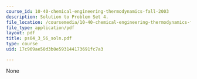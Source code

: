 ```yaml
---
course_id: 10-40-chemical-engineering-thermodynamics-fall-2003
description: Solution to Problem Set 4.
file_location: /coursemedia/10-40-chemical-engineering-thermodynamics-fall-2003/17c969ae50d3b0e593144173691fc7a3_ps04_3_56_soln.pdf
file_type: application/pdf
layout: pdf
title: ps04_3_56_soln.pdf
type: course
uid: 17c969ae50d3b0e593144173691fc7a3

---
```

None